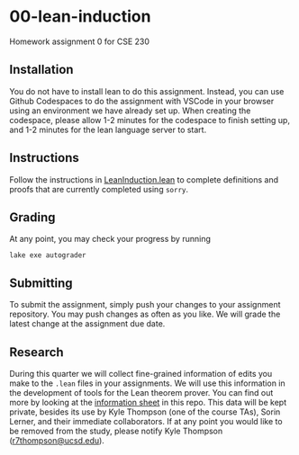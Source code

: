 # 00-lean-induction
Homework assignment 0 for CSE 230

## Installation 
You do not have to install lean to do this assignment. Instead, you can use Github Codespaces to do the assignment with VSCode in your browser using an environment we have already set up. When creating the codespace, please allow 1-2 minutes for the codespace to finish setting up, and 1-2 minutes for the lean language server to start.  


## Instructions
Follow the instructions in [LeanInduction.lean](LeanInduction.lean) to complete definitions and proofs that are currently completed using `sorry`. 


## Grading
At any point, you may check your progress by running 
```
lake exe autograder
```

## Submitting
To submit the assignment, simply push your changes to your assignment repository. You may push changes as often as you like. We will grade the latest change at the assignment due date. 


## Research
During this quarter we will collect fine-grained information of edits you make to the `.lean` files in your assignments. We will use this information in the development of tools for the Lean theorem prover. You can find out more by looking at the [information sheet](InformationSheet.pdf) in this repo. This data will be kept private, besides its use by Kyle Thompson (one of the course TAs), Sorin Lerner, and their immediate collaborators. If at any point you would like to be removed from the study, please notify Kyle Thompson (r7thompson@ucsd.edu). 
